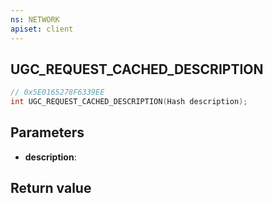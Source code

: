```yaml
---
ns: NETWORK
apiset: client
---
```

## UGC_REQUEST_CACHED_DESCRIPTION

```c
// 0x5E0165278F6339EE
int UGC_REQUEST_CACHED_DESCRIPTION(Hash description);
```


## Parameters
* **description**:

## Return value

